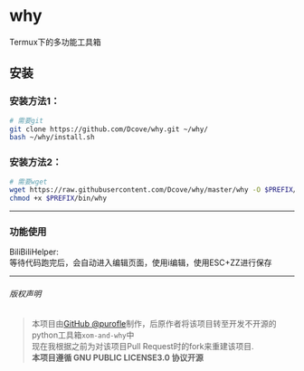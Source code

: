 # why
Termux下的多功能工具箱
## 安装
### 安装方法1：
```bash
# 需要git
git clone https://github.com/Dcove/why.git ~/why/
bash ~/why/install.sh
```
### 安装方法2：
```bash
# 需要wget
wget https://raw.githubusercontent.com/Dcove/why/master/why -O $PREFIX/bin/why
chmod +x $PREFIX/bin/why
```

---

### 功能使用
BiliBiliHelper:  
等待代码跑完后，会自动进入编辑页面，使用i编辑，使用ESC+ZZ进行保存

---

###### 版权声明
> 本项目由<a href="https://github.com/purofle">GitHub @purofle</a>制作，后原作者将该项目转至开发不开源的python工具箱`xom-and-why`中  
> 现在我根据之前为对该项目Pull Request时的fork来重建该项目.  
> **本项目遵循 GNU PUBLIC LICENSE3.0 协议开源**
